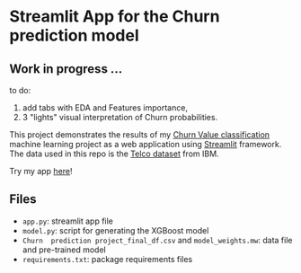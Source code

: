# Streamlit App for the Churn prediction model
## Work in progress ... 
to do: 
1) add tabs with EDA and Features importance, 
2) 3 "lights" visual interpretation of Churn probabilities.

This project demonstrates the results of my [Churn Value classification](https://github.com/NuriaAk/Customers_churn_value_classification) machine learning project as a web application using [Streamlit](https://www.streamlit.io/) framework. The data used in this repo is the [Telco dataset](https://community.ibm.com/community/user/businessanalytics/blogs/steven-macko/2019/07/11/telco-customer-churn-1113) from IBM.

Try my app [here](https://churnprediction.streamlit.app)!

## Files

- `app.py`: streamlit app file
- `model.py`: script for generating the XGBoost model
- `Churn  prediction project_final_df.csv` and `model_weights.mw`: data file and pre-trained model
- `requirements.txt`: package requirements files
